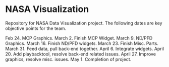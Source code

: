 # NASA Visualization

Repository for NASA Data Visualization project. The following dates are key objective points for the team.

Feb 24. MCP Graphics.
March 2. Finish MCP Widget.
March 9. ND/PFD Graphics.
March 16. Finish ND/PFD widgets.
March 23. Finish Misc. Parts.
March 31. Feed data, pull back-end together.
April 6. Integrate widgets.
April 20. Add playbacktool, resolve back-end related issues.
April 27. Improve graphics, resolve misc. issues.
May 1. Completion of project.